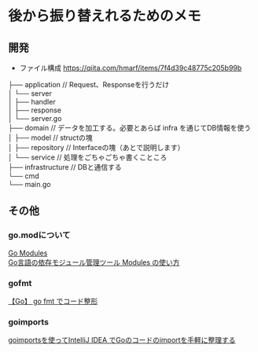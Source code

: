 # 後から振り替えれるためのメモ

## 開発
* ファイル構成
https://qiita.com/hmarf/items/7f4d39c48775c205b99b


├── application    // Request、Responseを行うだけ  
│   └── server  
│       ├── handler  
│       ├── response  
│       └── server.go  
├── domain         // データを加工する。必要とあらば infra を通じてDB情報を使う  
│   ├── model      // structの塊  
│   ├── repository // Interfaceの塊（あとで説明します）  
│   └── service    // 処理をごちゃごちゃ書くこところ  
├── infrastructure // DBと通信する  
└── cmd  
    └── main.go  


## その他

### go.modについて

[Go Modules](https://qiita.com/propella/items/e49bccc88f3cc2407745)  
[Go言語の依存モジュール管理ツール Modules の使い方](https://qiita.com/uchiko/items/64fb3020dd64cf211d4e)  

### gofmt
[【Go】 go fmt でコード整形](https://qiita.com/taji-taji/items/6d286bf4483a4c6ceed6)  

### goimports
[goimportsを使ってIntelliJ IDEA でGoのコードのimportを手軽に整理する](https://qiita.com/dmnlk/items/c423d5853cc129ab77a4)